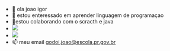 - 👋 ola joao igor
- 👀 estou enteressado em aprender linguagem de programaçao
- 💞️estou colaborando com o scracth e java 
- ![](https://img.shields.io/badge/Scratch-4D97FF?style=for-the-badge&logo=Scratch&logoColor=white)
- ![](https://img.shields.io/badge/JavaScript-323330?style=for-the-badge&logo=javascript&logoColor=F7DF1E)
- 📫 meu email godoi.joao@escola.pr.gov.br

<!---
joaoigor2144/joaoigor2144 is a ✨ special ✨ repository because its `README.md` (this file) appears on your GitHub profile.
You can click the Preview link to take a look at your changes.
--->
